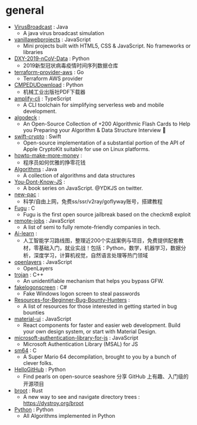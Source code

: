 # general
- [VirusBroadcast](https://github.com/KikiLetGo/VirusBroadcast) : Java
  - A java virus broadcast simulation
- [vanillawebprojects](https://github.com/bradtraversy/vanillawebprojects) : JavaScript
  - Mini projects built with HTML5, CSS & JavaScript. No frameworks or libraries
- [DXY-2019-nCoV-Data](https://github.com/BlankerL/DXY-2019-nCoV-Data) : Python
  - 2019新型冠状病毒疫情时间序列数据仓库
- [terraform-provider-aws](https://github.com/terraform-providers/terraform-provider-aws) : Go
  - Terraform AWS provider
- [CMPEDUDownload](https://github.com/Echowxsy/CMPEDUDownload) : Python
  - 机械工业出版社PDF下载器
- [amplify-cli](https://github.com/aws-amplify/amplify-cli) : TypeScript
  - A CLI toolchain for simplifying serverless web and mobile development.
- [algodeck](https://github.com/teivah/algodeck) : 
  - An Open-Source Collection of +200 Algorithmic Flash Cards to Help you Preparing your Algorithm & Data Structure Interview 💯
- [swift-crypto](https://github.com/apple/swift-crypto) : Swift
  - Open-source implementation of a substantial portion of the API of Apple CryptoKit suitable for use on Linux platforms.
- [howto-make-more-money](https://github.com/easychen/howto-make-more-money) : 
  - 程序员如何优雅的挣零花钱
- [Algorithms](https://github.com/williamfiset/Algorithms) : Java
  - A collection of algorithms and data structures
- [You-Dont-Know-JS](https://github.com/getify/You-Dont-Know-JS) : 
  - A book series on JavaScript. @YDKJS on twitter.
- [new-pac](https://github.com/Alvin9999/new-pac) : 
  - 科学/自由上网，免费ss/ssr/v2ray/goflyway账号，搭建教程
- [Fugu](https://github.com/LinusHenze/Fugu) : C
  - Fugu is the first open source jailbreak based on the checkm8 exploit
- [remote-jobs](https://github.com/remoteintech/remote-jobs) : JavaScript
  - A list of semi to fully remote-friendly companies in tech.
- [Ai-learn](https://github.com/tangyudi/Ai-learn) : 
  - 人工智能学习路线图，整理近200个实战案例与项目，免费提供配套教材，零基础入门，就业实战！包括：Python，数学，机器学习，数据分析，深度学习，计算机视觉，自然语言处理等热门领域
- [openlayers](https://github.com/openlayers/openlayers) : JavaScript
  - OpenLayers
- [trojan](https://github.com/trojan-gfw/trojan) : C++
  - An unidentifiable mechanism that helps you bypass GFW.
- [fakelogonscreen](https://github.com/bitsadmin/fakelogonscreen) : C#
  - Fake Windows logon screen to steal passwords
- [Resources-for-Beginner-Bug-Bounty-Hunters](https://github.com/nahamsec/Resources-for-Beginner-Bug-Bounty-Hunters) : 
  - A list of resources for those interested in getting started in bug bounties
- [material-ui](https://github.com/mui-org/material-ui) : JavaScript
  - React components for faster and easier web development. Build your own design system, or start with Material Design.
- [microsoft-authentication-library-for-js](https://github.com/AzureAD/microsoft-authentication-library-for-js) : JavaScript
  - Microsoft Authentication Library (MSAL) for JS
- [sm64](https://github.com/n64decomp/sm64) : C
  - A Super Mario 64 decompilation, brought to you by a bunch of clever folks.
- [HelloGitHub](https://github.com/521xueweihan/HelloGitHub) : Python
  - Find pearls on open-source seashore 分享 GitHub 上有趣、入门级的开源项目
- [broot](https://github.com/Canop/broot) : Rust
  - A new way to see and navigate directory trees : https://dystroy.org/broot
- [Python](https://github.com/TheAlgorithms/Python) : Python
  - All Algorithms implemented in Python
